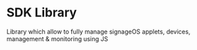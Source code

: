 # SDK Library

Library which allow to fully manage signageOS applets, devices, management & monitoring using JS
